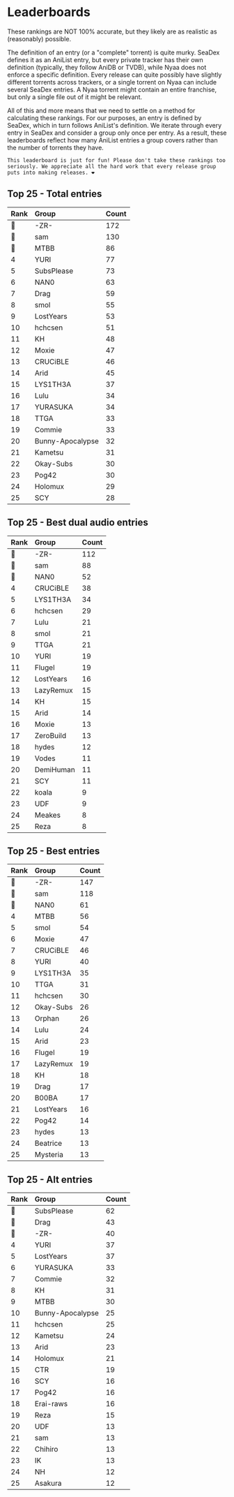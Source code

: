 # Leaderboards

These rankings are NOT 100% accurate, but they likely are as realistic as (reasonably) possible.

The definition of an entry (or a "complete" torrent) is quite murky. SeaDex defines it as an AniList entry, but every private tracker has their own definition (typically, they follow AniDB or TVDB), while Nyaa does not enforce a specific definition. Every release can quite possibly have slightly different torrents across trackers, or a single torrent on Nyaa can include several SeaDex entries. A Nyaa torrent might contain an entire franchise, but only a single file out of it might be relevant.

All of this and more means that we need to settle on a method for calculating these rankings. For our purposes, an entry is defined by SeaDex, which in turn follows AniList's definition. We iterate through every entry in SeaDex and consider a group only once per entry. As a result, these leaderboards reflect how many AniList entries a group covers rather than the number of torrents they have.

```{note}
This leaderboard is just for fun! Please don't take these rankings too seriously. We appreciate all the hard work that every release group puts into making releases. ❤️
```

## Top 25 - Total entries

| Rank | Group            | Count |
| :----| :----------------| :-----|
| 🥇   | -ZR-             | 172   |
| 🥈   | sam              | 130   |
| 🥉   | MTBB             | 86    |
| 4    | YURI             | 77    |
| 5    | SubsPlease       | 73    |
| 6    | NAN0             | 63    |
| 7    | Drag             | 59    |
| 8    | smol             | 55    |
| 9    | LostYears        | 53    |
| 10   | hchcsen          | 51    |
| 11   | KH               | 48    |
| 12   | Moxie            | 47    |
| 13   | CRUCiBLE         | 46    |
| 14   | Arid             | 45    |
| 15   | LYS1TH3A         | 37    |
| 16   | Lulu             | 34    |
| 17   | YURASUKA         | 34    |
| 18   | TTGA             | 33    |
| 19   | Commie           | 33    |
| 20   | Bunny-Apocalypse | 32    |
| 21   | Kametsu          | 31    |
| 22   | Okay-Subs        | 30    |
| 23   | Pog42            | 30    |
| 24   | Holomux          | 29    |
| 25   | SCY              | 28    |

## Top 25 - Best dual audio entries

| Rank | Group     | Count |
| :----| :---------| :-----|
| 🥇   | -ZR-      | 112   |
| 🥈   | sam       | 88    |
| 🥉   | NAN0      | 52    |
| 4    | CRUCiBLE  | 38    |
| 5    | LYS1TH3A  | 34    |
| 6    | hchcsen   | 29    |
| 7    | Lulu      | 21    |
| 8    | smol      | 21    |
| 9    | TTGA      | 21    |
| 10   | YURI      | 19    |
| 11   | Flugel    | 19    |
| 12   | LostYears | 16    |
| 13   | LazyRemux | 15    |
| 14   | KH        | 15    |
| 15   | Arid      | 14    |
| 16   | Moxie     | 13    |
| 17   | ZeroBuild | 13    |
| 18   | hydes     | 12    |
| 19   | Vodes     | 11    |
| 20   | DemiHuman | 11    |
| 21   | SCY       | 11    |
| 22   | koala     | 9     |
| 23   | UDF       | 9     |
| 24   | Meakes    | 8     |
| 25   | Reza      | 8     |

## Top 25 - Best entries

| Rank | Group     | Count |
| :----| :---------| :-----|
| 🥇   | -ZR-      | 147   |
| 🥈   | sam       | 118   |
| 🥉   | NAN0      | 61    |
| 4    | MTBB      | 56    |
| 5    | smol      | 54    |
| 6    | Moxie     | 47    |
| 7    | CRUCiBLE  | 46    |
| 8    | YURI      | 40    |
| 9    | LYS1TH3A  | 35    |
| 10   | TTGA      | 31    |
| 11   | hchcsen   | 30    |
| 12   | Okay-Subs | 26    |
| 13   | Orphan    | 26    |
| 14   | Lulu      | 24    |
| 15   | Arid      | 23    |
| 16   | Flugel    | 19    |
| 17   | LazyRemux | 19    |
| 18   | KH        | 18    |
| 19   | Drag      | 17    |
| 20   | B00BA     | 17    |
| 21   | LostYears | 16    |
| 22   | Pog42     | 14    |
| 23   | hydes     | 13    |
| 24   | Beatrice  | 13    |
| 25   | Mysteria  | 13    |

## Top 25 - Alt entries

| Rank | Group            | Count |
| :----| :----------------| :-----|
| 🥇   | SubsPlease       | 62    |
| 🥈   | Drag             | 43    |
| 🥉   | -ZR-             | 40    |
| 4    | YURI             | 37    |
| 5    | LostYears        | 37    |
| 6    | YURASUKA         | 33    |
| 7    | Commie           | 32    |
| 8    | KH               | 31    |
| 9    | MTBB             | 30    |
| 10   | Bunny-Apocalypse | 25    |
| 11   | hchcsen          | 25    |
| 12   | Kametsu          | 24    |
| 13   | Arid             | 23    |
| 14   | Holomux          | 21    |
| 15   | CTR              | 19    |
| 16   | SCY              | 16    |
| 17   | Pog42            | 16    |
| 18   | Erai-raws        | 16    |
| 19   | Reza             | 15    |
| 20   | UDF              | 13    |
| 21   | sam              | 13    |
| 22   | Chihiro          | 13    |
| 23   | IK               | 13    |
| 24   | NH               | 12    |
| 25   | Asakura          | 12    |
